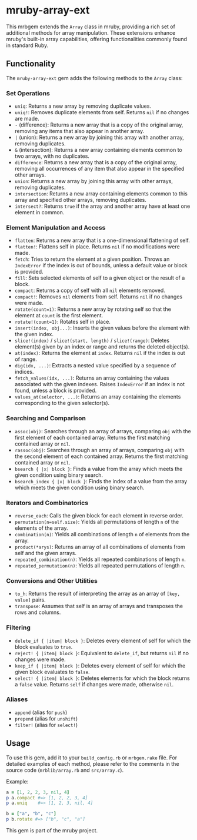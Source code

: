# mruby-array-ext

This mrbgem extends the `Array` class in mruby, providing a rich set of additional methods for array manipulation. These extensions enhance mruby's built-in array capabilities, offering functionalities commonly found in standard Ruby.

## Functionality

The `mruby-array-ext` gem adds the following methods to the `Array` class:

### Set Operations

- `uniq`: Returns a new array by removing duplicate values.
- `uniq!`: Removes duplicate elements from self. Returns `nil` if no changes are made.
- `-` (difference): Returns a new array that is a copy of the original array, removing any items that also appear in another array.
- `|` (union): Returns a new array by joining this array with another array, removing duplicates.
- `&` (intersection): Returns a new array containing elements common to two arrays, with no duplicates.
- `difference`: Returns a new array that is a copy of the original array, removing all occurrences of any item that also appear in the specified other arrays.
- `union`: Returns a new array by joining this array with other arrays, removing duplicates.
- `intersection`: Returns a new array containing elements common to this array and specified other arrays, removing duplicates.
- `intersect?`: Returns `true` if the array and another array have at least one element in common.

### Element Manipulation and Access

- `flatten`: Returns a new array that is a one-dimensional flattening of self.
- `flatten!`: Flattens self in place. Returns `nil` if no modifications were made.
- `fetch`: Tries to return the element at a given position. Throws an `IndexError` if the index is out of bounds, unless a default value or block is provided.
- `fill`: Sets selected elements of self to a given object or the result of a block.
- `compact`: Returns a copy of self with all `nil` elements removed.
- `compact!`: Removes `nil` elements from self. Returns `nil` if no changes were made.
- `rotate(count=1)`: Returns a new array by rotating self so that the element at `count` is the first element.
- `rotate!(count=1)`: Rotates self in place.
- `insert(index, obj...)`: Inserts the given values before the element with the given index.
- `slice!(index)` / `slice!(start, length)` / `slice!(range)`: Deletes element(s) given by an index or range and returns the deleted object(s).
- `at(index)`: Returns the element at `index`. Returns `nil` if the index is out of range.
- `dig(idx, ...)`: Extracts a nested value specified by a sequence of indices.
- `fetch_values(idx, ...)`: Returns an array containing the values associated with the given indexes. Raises `IndexError` if an index is not found, unless a block is provided.
- `values_at(selector, ...)`: Returns an array containing the elements corresponding to the given selector(s).

### Searching and Comparison

- `assoc(obj)`: Searches through an array of arrays, comparing `obj` with the first element of each contained array. Returns the first matching contained array or `nil`.
- `rassoc(obj)`: Searches through an array of arrays, comparing `obj` with the second element of each contained array. Returns the first matching contained array or `nil`.
- `bsearch { |x| block }`: Finds a value from the array which meets the given condition using binary search.
- `bsearch_index { |x| block }`: Finds the index of a value from the array which meets the given condition using binary search.

### Iterators and Combinatorics

- `reverse_each`: Calls the given block for each element in reverse order.
- `permutation(n=self.size)`: Yields all permutations of length `n` of the elements of the array.
- `combination(n)`: Yields all combinations of length `n` of elements from the array.
- `product(*arys)`: Returns an array of all combinations of elements from self and the given arrays.
- `repeated_combination(n)`: Yields all repeated combinations of length `n`.
- `repeated_permutation(n)`: Yields all repeated permutations of length `n`.

### Conversions and Other Utilities

- `to_h`: Returns the result of interpreting the array as an array of `[key, value]` pairs.
- `transpose`: Assumes that self is an array of arrays and transposes the rows and columns.

### Filtering

- `delete_if { |item| block }`: Deletes every element of self for which the block evaluates to `true`.
- `reject! { |item| block }`: Equivalent to `delete_if`, but returns `nil` if no changes were made.
- `keep_if { |item| block }`: Deletes every element of self for which the given block evaluates to `false`.
- `select! { |item| block }`: Deletes elements for which the block returns a `false` value. Returns `self` if changes were made, otherwise `nil`.

### Aliases

- `append` (alias for `push`)
- `prepend` (alias for `unshift`)
- `filter!` (alias for `select!`)

## Usage

To use this gem, add it to your `build_config.rb` or `mrbgem.rake` file. For detailed examples of each method, please refer to the comments in the source code (`mrblib/array.rb` and `src/array.c`).

Example:

```ruby
a = [1, 2, 2, 3, nil, 4]
p a.compact #=> [1, 2, 2, 3, 4]
p a.uniq    #=> [1, 2, 3, nil, 4]

b = ["a", "b", "c"]
p b.rotate #=> ["b", "c", "a"]
```

This gem is part of the mruby project.
